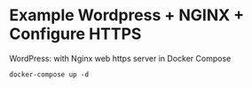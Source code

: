 # Example Wordpress + NGINX + Configure HTTPS
WordPress: with Nginx web https server in Docker Compose

```shell
docker-compose up -d
```
